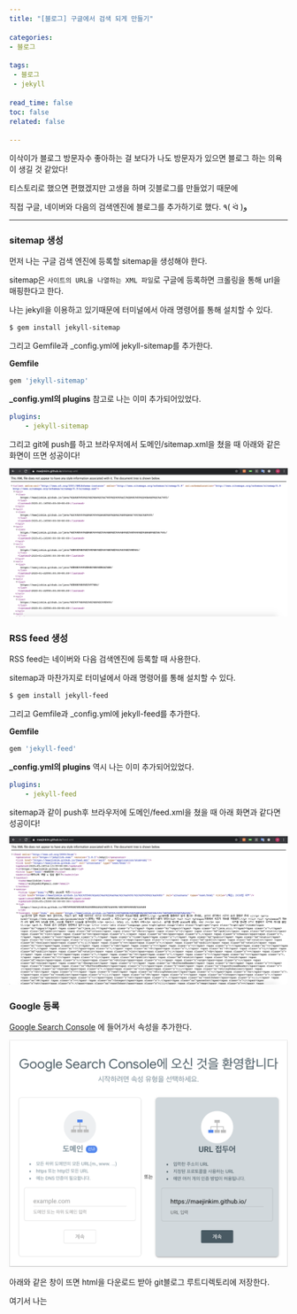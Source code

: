```yaml
---
title: "[블로그] 구글에서 검색 되게 만들기"

categories:
- 블로그

tags: 
 - 블로그
 - jekyll

read_time: false
toc: false
related: false

---
```


이삭이가 블로그 방문자수 좋아하는 걸 보다가 나도 방문자가 있으면  블로그 하는 의욕이 생길 것 같았다!

티스토리로 했으면 편했겠지만 고생을 하며 깃블로그를 만들었기 때문에

직접 구글, 네이버와 다음의 검색엔진에 블로그를 추가하기로 했다.  ٩( ᐛ )و 

------------

### sitemap 생성

먼저 나는 구글 검색 엔진에 등록할 sitemap을 생성해야 한다.

sitemap은 `사이트의 URL을 나열하는 XML 파일`로 구글에 등록하면 크롤링을 통해 url을 매핑한다고 한다.

나는 jekyll을 이용하고 있기때문에 터미널에서 아래 명령어를 통해 설치할 수 있다.

``` bash
$ gem install jekyll-sitemap
```

그리고 Gemfile과 _config.yml에 jekyll-sitemap를 추가한다.

**Gemfile**

``` bash
gem 'jekyll-sitemap'
```

**_config.yml의 plugins** 
참고로 나는 이미 추가되어있었다. 

``` yaml
plugins:
    - jekyll-sitemap
```

그리고 git에 push를 하고 브라우저에서 도메인/sitemap.xml을 쳤을 때 아래와 같은 화면이 뜨면 성공이다!

![Setting-Github Pages](/assets/images/blog_sitemap.png)



### RSS feed 생성

RSS feed는 네이버와 다음 검색엔진에 등록할 때 사용한다. 

sitemap과 마찬가지로 터미널에서 아래 명령어를 통해 설치할 수 있다.

``` bash
$ gem install jekyll-feed
```

그리고 Gemfile과 _config.yml에 jekyll-feed를 추가한다.

**Gemfile**

``` bash
gem 'jekyll-feed'
```

**_config.yml의 plugins** 
역시 나는 이미 추가되어있었다. 

``` yaml
plugins:
    - jekyll-feed
```

sitemap과 같이 push후 브라우저에 도메인/feed.xml을 쳤을 때 아래 화면과 같다면 성공이다!

![Setting-Github Pages](/assets/images/blog_feed.png)



### Google 등록

[Google Search Console](https://search.google.com/search-console/welcome?hl=ko) 에 들어가서 속성을 추가한다.

![Setting-Github Pages](../assets/images/blog_google_search.png)

아래와 같은 창이 뜨면 html을 다운로드 받아 git블로그 루트디렉토리에 저장한다.

여기서 나는 